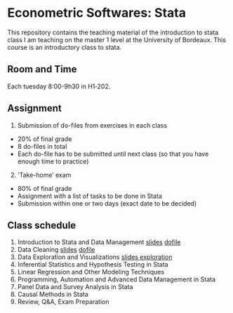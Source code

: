 # Econometric Softwares: Stata

This repository contains the teaching material of the introduction to stata class I am teaching on the master 1 level at the University of Bordeaux. This course is an introductory class to stata. 

## Room and Time
Each tuesday 8:00-9h30 in H1‑202.

##  Assignment 
1. Submission of do-files from exercises in each class
- 20% of final grade
- 8 do-files in total
- Each do-file has to be submitted until next class (so that you have enough time
to practice)
2. ‘Take-home’ exam
- 80% of final grade
- Assignment with a list of tasks to be done in Stata
- Submission within one or two days (exact date to be decided)

## Class schedule
1. Introduction to Stata and Data Management [slides](https://github.com/jdnmiguel/stata_class/blob/main/s1/s1.pdf) [dofile](https://github.com/jdnmiguel/stata_class/blob/main/s1/s1.do)
2. Data Cleaning [slides](https://github.com/jdnmiguel/stata_class/blob/main/s2/s2.pdf) [dofile](https://github.com/jdnmiguel/stata_class/blob/main/s2/s2.do)
3. Data Exploration and Visualizations [slides exploration](https://github.com/jdnmiguel/stata_class/blob/main/s3/s3.pdf)
4. Inferential Statistics and Hypothesis Testing in Stata
5. Linear Regression and Other Modeling Techniques
6. Programming, Automation and Advanced Data Management in Stata
7. Panel Data and Survey Analysis in Stata
8. Causal Methods in Stata
9. Review, Q&A, Exam Preparation
